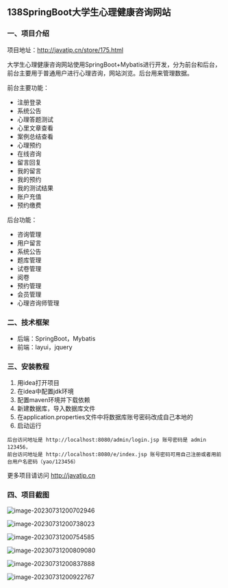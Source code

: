 ## 138SpringBoot大学生心理健康咨询网站

### 一、项目介绍

项目地址：http://javatip.cn/store/175.html

大学生心理健康咨询网站使用SpringBoot+Mybatis进行开发，分为前台和后台，前台主要用于普通用户进行心理咨询，网站浏览。后台用来管理数据。

前台主要功能：

- 注册登录 	
- 系统公告
- 心理答题测试
- 心里文章查看
- 案例总结查看
- 心理预约
- 在线咨询
- 留言回复
- 我的留言
- 我的预约
- 我的测试结果
- 账户充值
- 预约缴费 	

后台功能：

- 咨询管理
- 用户留言
- 系统公告
- 题库管理
- 试卷管理
- 阅卷
- 预约管理
- 会员管理
- 心理咨询师管理

### 二、技术框架

- 后端：SpringBoot，Mybatis
- 前端：layui，jquery

### 三、安装教程

1. 用idea打开项目
2. 在idea中配置jdk环境
3. 配置maven环境并下载依赖
4. 新建数据库，导入数据库文件
5. 在application.properties文件中将数据库账号密码改成自己本地的
6. 启动运行

```
后台访问地址是 http://localhost:8080/admin/login.jsp 账号密码是 admin 123456，
前台访问地址是 http://localhost:8080/e/index.jsp 账号密码可用自己注册或者用前台用户名密码（yao/123456）
```

更多项目请访问 http://javatip.cn

### 四、项目截图

![image-20230731200702946](http://image.javatip.cn/bysj/20230731200711.png)

![image-20230731200738023](http://image.javatip.cn/bysj/20230731200738.png)

![image-20230731200754585](http://image.javatip.cn/bysj/20230731200754.png)

![image-20230731200809080](http://image.javatip.cn/bysj/20230731200809.png)

![image-20230731200837888](http://image.javatip.cn/bysj/20230731200838.png)

![image-20230731200922767](http://image.javatip.cn/bysj/20230731200922.png)
